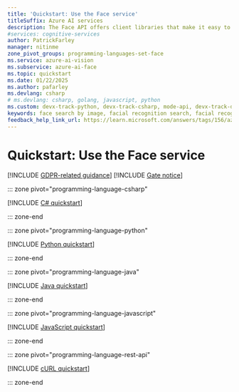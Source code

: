 ```yaml
---
title: 'Quickstart: Use the Face service'
titleSuffix: Azure AI services
description: The Face API offers client libraries that make it easy to detect, find similar, identify, verify and more.
#services: cognitive-services
author: PatrickFarley
manager: nitinme
zone_pivot_groups: programming-languages-set-face
ms.service: azure-ai-vision
ms.subservice: azure-ai-face
ms.topic: quickstart
ms.date: 01/22/2025
ms.author: pafarley
ms.devlang: csharp
# ms.devlang: csharp, golang, javascript, python
ms.custom: devx-track-python, devx-track-csharp, mode-api, devx-track-dotnet, devx-track-extended-java, devx-track-js
keywords: face search by image, facial recognition search, facial recognition, face recognition app
feedback_help_link_url: https://learn.microsoft.com/answers/tags/156/azure-face
---
```


# Quickstart: Use the Face service

[!INCLUDE [GDPR-related guidance](../includes/identity-data-notice.md)]
[!INCLUDE [Gate notice](../includes/identity-gate-notice.md)]

::: zone pivot="programming-language-csharp"

[!INCLUDE [C# quickstart](../includes/quickstarts-sdk/identity-csharp-sdk.md)]

::: zone-end


::: zone pivot="programming-language-python"

[!INCLUDE [Python quickstart](../includes/quickstarts-sdk/identity-python-sdk.md)]

::: zone-end

::: zone pivot="programming-language-java"

[!INCLUDE [Java quickstart](../includes/quickstarts-sdk/identity-java-sdk.md)]

::: zone-end

::: zone pivot="programming-language-javascript"

[!INCLUDE [JavaScript quickstart](../includes/quickstarts-sdk/identity-javascript-sdk.md)]

::: zone-end

::: zone pivot="programming-language-rest-api"

[!INCLUDE [cURL quickstart](../includes/identity-curl-quickstart.md)]

::: zone-end
